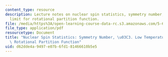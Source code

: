 ```yaml
---
content_type: resource
description: Lecture notes on nuclear spin statistics, symmetry number, and low temperature
  limit for rotational partition function.
file: /media/https%3A/open-learning-course-data-rc.s3.amazonaws.com/5-62-physical-chemistry-ii-spring-2008/d62dde4a9497e07b6fd181466610b5e5_13_562ln08.pdf
file_type: application/pdf
resourcetype: Document
title: "Nuclear Spin Statistics: Symmetry Number, \u03C3. Low Temperature Limit for\
  \ Rotational Partition Function"
uid: d62dde4a-9497-e07b-6fd1-81466610b5e5
---
```

